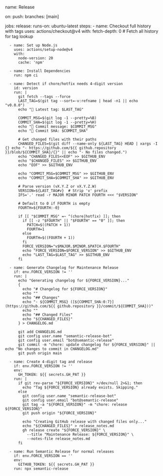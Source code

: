 name: Release

on:
  push:
    branches: [main]

jobs:
  release:
    runs-on: ubuntu-latest
    steps:
      - name: Checkout full history with tags
        uses: actions/checkout@v4
        with:
          fetch-depth: 0  # Fetch all history for tag lookup

      - name: Set up Node.js
        uses: actions/setup-node@v4
        with:
          node-version: 20
          cache: 'npm'

      - name: Install Dependencies
        run: npm ci

      - name: Detect if chore/hotfix needs 4-digit version
        id: version
        run: |
          git fetch --tags --force
          LAST_TAG=$(git tag --sort=-v:refname | head -n1 || echo "v0.0.0")
          echo "🧠 Latest tag: $LAST_TAG"

          COMMIT_MSG=$(git log -1 --pretty=%B)
          COMMIT_SHA=$(git log -1 --pretty=%H)
          echo "📌 Commit message: $COMMIT_MSG"
          echo "📌 Commit SHA: $COMMIT_SHA"

          # Get changed files with their paths
          CHANGED_FILES=$(git diff --name-only ${LAST_TAG} HEAD | xargs -I {} echo "- https://github.com/${{ github.repository }}/blob/${COMMIT_SHA}/{}" || echo "- No files changed.")
          echo "CHANGED_FILES<<EOF" >> $GITHUB_ENV
          echo "$CHANGED_FILES" >> $GITHUB_ENV
          echo "EOF" >> $GITHUB_ENV

          echo "COMMIT_MSG=$COMMIT_MSG" >> $GITHUB_ENV
          echo "COMMIT_SHA=$COMMIT_SHA" >> $GITHUB_ENV

          # Parse version (vX.Y.Z or vX.Y.Z.W)
          VERSION=${LAST_TAG#v}  # Strip 'v' prefix
          IFS='.' read -r MAJOR MINOR PATCH FOURTH <<< "$VERSION"

          # Default to 0 if FOURTH is empty
          FOURTH=${FOURTH:-0}

          if [[ "$COMMIT_MSG" =~ ^(chore|hotfix) ]]; then
            if [[ -z "$FOURTH" || "$FOURTH" == "0" ]]; then
              PATCH=$((PATCH + 1))
              FOURTH=1
            else
              FOURTH=$((FOURTH + 1))
            fi
            FORCE_VERSION="v$MAJOR.$MINOR.$PATCH.$FOURTH"
            echo "FORCE_VERSION=$FORCE_VERSION" >> $GITHUB_ENV
            echo "LAST_TAG=$LAST_TAG" >> $GITHUB_ENV
          fi

      - name: Generate Changelog for Maintenance Release
        if: env.FORCE_VERSION != ''
        run: |
          echo "Generating changelog for ${FORCE_VERSION}..."
          {
            echo "# Changelog for ${FORCE_VERSION}"
            echo ""
            echo "## Changes"
            echo "- ${COMMIT_MSG} ([${COMMIT_SHA:0:7}](https://github.com/${{ github.repository }}/commit/${COMMIT_SHA}))"
            echo ""
            echo "## Changed Files"
            echo "${CHANGED_FILES}"
          } > CHANGELOG.md

          git add CHANGELOG.md
          git config user.name "semantic-release-bot"
          git config user.email "bot@semantic-release"
          git commit -m "chore: update changelog for ${FORCE_VERSION}" || echo "No changes to commit in CHANGELOG.md"
          git push origin main

      - name: Create 4-digit tag and release
        if: env.FORCE_VERSION != ''
        env:
          GH_TOKEN: ${{ secrets.GH_PAT }}
        run: |
          if git rev-parse "${FORCE_VERSION}" >/dev/null 2>&1; then
            echo "Tag ${FORCE_VERSION} already exists. Skipping."
          else
            git config user.name "semantic-release-bot"
            git config user.email "bot@semantic-release"
            git tag -a "${FORCE_VERSION}" -m "chore: release ${FORCE_VERSION}"
            git push origin "${FORCE_VERSION}"

            echo "Creating GitHub release with changed files only..."
            echo "${CHANGED_FILES}" > release_notes.md
            gh release create "${FORCE_VERSION}" \
              --title "Maintenance Release: ${FORCE_VERSION}" \
              --notes-file release_notes.md
          fi

      - name: Run Semantic Release for normal releases
        if: env.FORCE_VERSION == ''
        env:
          GITHUB_TOKEN: ${{ secrets.GH_PAT }}
        run: npx semantic-release